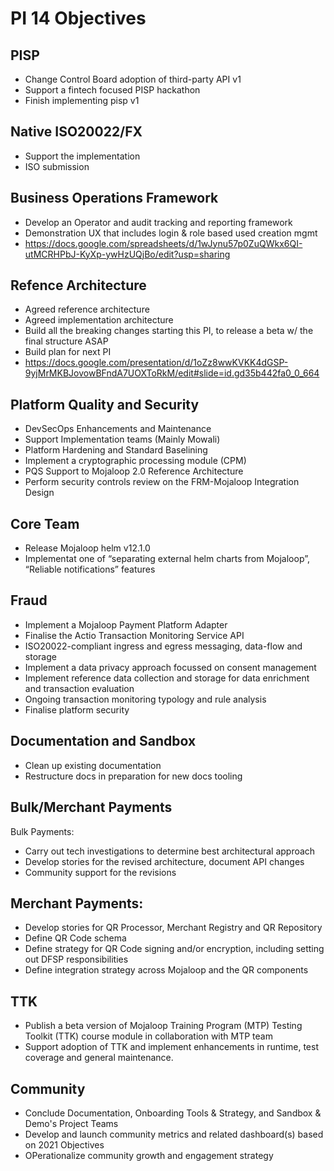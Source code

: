 # PI 14 Objectives

## PISP
- Change Control Board adoption of third-party API v1
- Support a fintech focused PISP hackathon
- Finish implementing pisp v1

## Native ISO20022/FX
- Support the implementation
- ISO submission 

## Business Operations Framework
- Develop an Operator and audit tracking and reporting framework
- Demonstration UX that includes login & role based used creation mgmt
- https://docs.google.com/spreadsheets/d/1wJynu57p0ZuQWkx6QI-utMCRHPbJ-KyXp-ywHzUQjBo/edit?usp=sharing

## Refence Architecture
- Agreed reference architecture
- Agreed implementation architecture
- Build all the breaking changes starting this PI, to release a beta w/ the final structure ASAP
- Build plan for next PI
- https://docs.google.com/presentation/d/1oZz8wwKVKK4dGSP-9yjMrMKBJovowBFndA7UOXToRkM/edit#slide=id.gd35b442fa0_0_664

## Platform Quality and Security
- DevSecOps Enhancements and Maintenance
- Support Implementation teams (Mainly Mowali)
- Platform Hardening and Standard Baselining
- Implement a cryptographic processing module (CPM)
- PQS Support to Mojaloop 2.0 Reference Architecture
- Perform security controls review on the FRM-Mojaloop Integration Design

## Core Team
- Release Mojaloop helm v12.1.0
- Implementat one of “separating external helm charts from Mojaloop”, “Reliable notifications” features

## Fraud
- Implement a Mojaloop Payment Platform Adapter
- Finalise the Actio Transaction Monitoring Service API
- ISO20022-compliant ingress and egress messaging, data-flow and storage
- Implement a data privacy approach focussed on consent management
- Implement reference data collection and storage for data enrichment and transaction evaluation
- Ongoing transaction monitoring typology and rule analysis
- Finalise platform security

## Documentation and Sandbox
- Clean up existing documentation
- Restructure docs in preparation for new docs tooling

## Bulk/Merchant Payments
Bulk Payments:
- Carry out tech investigations to determine best architectural approach 
- Develop stories for the revised architecture, document API changes
- Community support for the revisions

## Merchant Payments:
- Develop stories for QR Processor, Merchant Registry and QR Repository
- Define QR Code schema
- Define strategy for QR Code signing and/or encryption, including setting out DFSP responsibilities
- Define integration strategy across Mojaloop and the QR components

## TTK
- Publish a beta version of Mojaloop Training Program (MTP) Testing Toolkit (TTK) course module in collaboration with MTP team
- Support adoption of TTK and implement enhancements in runtime, test coverage and general maintenance.

## Community
- Conclude Documentation, Onboarding Tools & Strategy, and Sandbox & Demo's Project Teams
- Develop and launch community metrics and related dashboard(s) based on 2021 Objectives
- OPerationalize community growth and engagement strategy 
